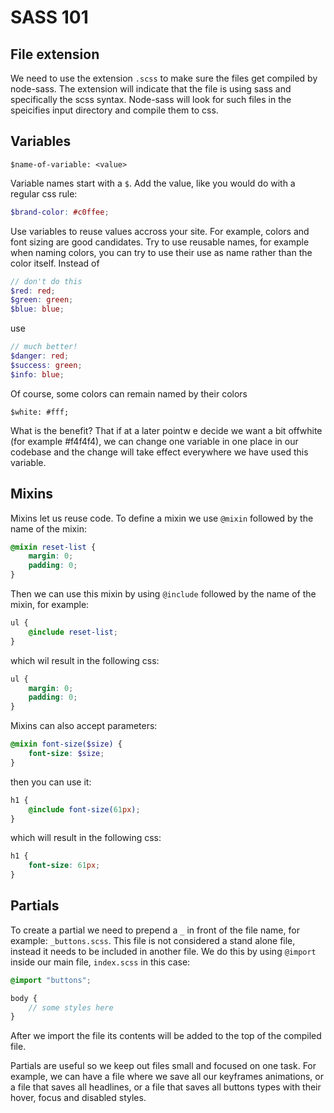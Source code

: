 # SASS 101

## File extension

We need to use the extension `.scss` to make sure the files get compiled by node-sass. The extension will indicate that the file is using sass and specifically the scss syntax.
Node-sass will look for such files in the speicifies input directory and compile them to css.

## Variables

```
$name-of-variable: <value>
````

Variable names start with a `$`.
Add the value, like you would do with a regular css rule:

```scss
$brand-color: #c0ffee;
```

Use variables to reuse values accross your site.
For example, colors and font sizing are good candidates.
Try to use reusable names, for example when naming colors, you can try to use their use as name rather than the color itself.
Instead of 

```scss
// don't do this
$red: red;
$green: green;
$blue: blue;
``` 

use

```scss
// much better!
$danger: red;
$success: green;
$info: blue;
```

Of course, some colors can remain named by their colors

```
$white: #fff;
```

What is the benefit? That if at a later pointw e decide we want a bit offwhite (for example #f4f4f4), we can change one variable in one place in our codebase and the change will take effect everywhere we have used this variable.

## Mixins

Mixins let us reuse code.
To define a mixin we use `@mixin` followed by the name of the mixin:

```scss
@mixin reset-list {
    margin: 0;
    padding: 0;
}
```

Then we can use this mixin by using `@include` followed by the name of the mixin, for example:

```scss
ul {
    @include reset-list;
}
```

which wil result in the following css:

```css
ul {
    margin: 0;
    padding: 0;
}
```

Mixins can also accept parameters:

```scss
@mixin font-size($size) {
    font-size: $size;
}
```

then you can use it:

```scss
h1 {
    @include font-size(61px);
}
```

which will result in the following css:

```css
h1 {
    font-size: 61px;
}
```

## Partials

To create a partial we need to prepend a `_` in front of the file name, for example: `_buttons.scss`.
This file is not considered a stand alone file, instead it needs to be included in another file.
We do this by using `@import` inside our main file, `index.scss` in this case:

```scss
@import "buttons";

body {
    // some styles here
}
```

After we import the file its contents will be added to the top of the compiled file.

Partials are useful so we keep out files small and focused on one task.
For example, we can have a file where we save all our keyframes animations, or a file that saves all headlines, or a file that saves all buttons types with their hover, focus and disabled styles.